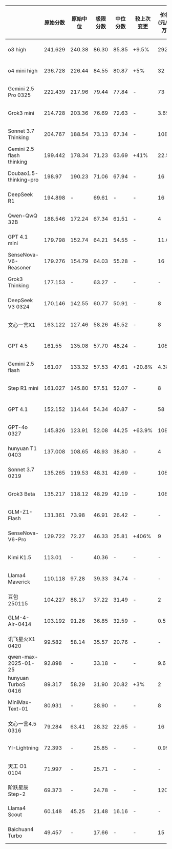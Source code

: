 |              | **原始分数** | **原始中位** | **极限分数** | **中位分数** | **较上次变更** | **价格(元/百万)** | **平均长度** | **成本** | **发布时间** |
|---------------------------|----------|----------|----------|----------|-----------|--------------|----------|--------|----------|
| o3 high                   | 241.629  | 240.38   | 86.30    | 85.85    | +9.5%     | 292          | 8000     | ¥65.41 | 25-04-16 |
| o4 mini high              | 236.728  | 226.44   | 84.55    | 80.87    | +5%       | 32           | 11000    | ¥9.86  | 25-04-16 |
| Gemini 2.5 Pro 0325       | 222.439  | 217.96   | 79.44    | 77.84    | -         | 73           | -        | -      | 25-03-25 |
| Grok3 mini                | 214.728  | 203.36   | 76.69    | 72.63    | -         | 3.65         | 23600    | ¥2.41  | 25-04-10 |
| Sonnet 3.7 Thinking       | 204.767  | 188.54   | 73.13    | 67.34    | -         | 108          | 18145    | ¥54.87 | 25-02-19 |
| Gemini 2.5 flash thinking | 199.442  | 178.34   | 71.23    | 63.69    | +41%      | 22.55        | 16300    | ¥10.29 | 24-04-17 |
| Doubao1.5-thinking-pro    | 198.97   | 190.23   | 71.06    | 67.94    | -         | 16           | 11400    | ¥5.11  | 25-04-15 |
| DeepSeek R1               | 194.898  | -        | 69.61    | -        | -         | 16           | 9825     | ¥4.40  | 25-01-20 |
| Qwen-QwQ 32B              | 188.546  | 172.24   | 67.34    | 61.51    | -         | 4            | 17680    | ¥1.98  | 25-03-06 |
| GPT 4.1 mini              | 179.798  | 152.74   | 64.21    | 54.55    | -         | 11.6         | 4000     | ¥1.30  | 25-04-15 |
| SenseNova-V6-Reasoner     | 179.276  | 154.79   | 64.03    | 55.28    | -         | 16           | 12185    | ¥5.46  | 25-04-10 |
| Grok3 Thinking            | 177.153  | -        | 63.27    | -        | -         | -            | -        | -      | 25-02-18 |
| DeepSeek V3 0324          | 170.146  | 142.55   | 60.77    | 50.91    | -         | 8            | 5032     | ¥1.13  | 25-03-24 |
| 文心一言X1                    | 163.122  | 127.46   | 58.26    | 45.52    | -         | 8            | 13600    | ¥3.05  | 25-04-02 |
| GPT 4.5                   | 161.55   | 135.08   | 57.70    | 48.24    | -         | 1080         | 1723     | ¥52.10 | 25-02-27 |
| Gemini 2.5 flash          | 161.07   | 133.32   | 57.53    | 47.61    | +20.8%    | 4.38         | 3187     | ¥0.39  | 24-04-17 |
| Step R1 mini              | 161.027  | 145.80   | 57.51    | 52.07    | -         | 8            | 7417     | ¥1.66  | 25-04-08 |
| GPT 4.1                   | 152.152  | 114.44   | 54.34    | 40.87    | -         | 58           | 3600     | ¥5.85  | 25-04-15 |
| GPT-4o 0327               | 145.826  | 123.91   | 52.08    | 44.25    | +63.9%    | 108          | 2394     | ¥7.24  | 25-03-27 |
| hunyuan T1 0403           | 137.008  | 108.65   | 48.93    | 38.80    | -         | 4            | 14512    | ¥1.63  | 25-04-03 |
| Sonnet 3.7 0219           | 135.265  | 119.53   | 48.31    | 42.69    | -         | 108          | 909      | ¥2.75  | 25-02-19 |
| Grok3 Beta                | 135.217  | 118.12   | 48.29    | 42.19    | -         | 108          | 2837     | ¥8.58  | 25-04-10 |
| GLM-Z1-Flash              | 131.361  | 73.98    | 46.91    | 26.42    | -         | -            | 15440    | -      | 25-04-15 |
| SenseNova-V6-Pro          | 129.722  | 72.27    | 46.33    | 25.81    | +406%     | 9            | 2492     | ¥0.63  | 25-04-10 |
| Kimi K1.5                 | 113.01   | -        | 40.36    | -        | -         | -            | -        | -      | 25-01-20 |
| Llama4 Maverick           | 110.118  | 97.28    | 39.33    | 34.74    | -         | -            | 2351     | -      | 25-04-05 |
| 豆包 250115                 | 104.227  | 88.17    | 37.22    | 31.49    | -         | 2            | 1817     | ¥0.10  | 25-01-22 |
| GLM-4-Air-0414            | 103.192  | 91.26    | 36.85    | 32.59    | -         | 0.5          | 3800     | ¥0.05  | 25-04-14 |
| 讯飞星火X1 0420               | 99.582   | 58.14    | 35.57    | 20.76    | -         | -            | 4922     | -      | 25-04-20 |
| qwen-max-2025-01-25       | 92.898   | -        | 33.18    | -        | -         | 9.6          | 1654     | ¥0.44  | 25-01-25 |
| hunyuan TurboS 0416       | 89.317   | 58.29    | 31.90    | 20.82    | +3%       | 2            | 1940     | ¥0.11  | 25-02-29 |
| MiniMax-Text-01           | 80.931   | -        | 28.90    | -        | -         | 8            | 1496     | ¥0.34  | 25-01-13 |
| 文心一言4.5 0316              | 79.284   | 63.41    | 28.32    | 22.65    | -         | 16           | 1280     | ¥0.57  | 25-03-16 |
| YI-Lightning              | 72.393   | -        | 25.85    | -        | -         | 0.99         | 1525     | ¥0.04  | 24-10-16 |
| 天工 O1 0104                | 71.997   | -        | 25.71    | -        | -         | -            | -        | -      | 25-01-04 |
| 阶跃星辰 Step-2               | 69.373   | -        | 24.78    | -        | -         | 120          | 932      | ¥3.13  | 24-09-03 |
| Llama4 Scout              | 60.148   | 45.25    | 21.48    | 16.16    | -         | -            | 2705     | -      | 25-04-05 |
| Baichuan4 Turbo           | 49.457   | -        | 17.66    | -        | -         | 15           | 915      | ¥0.38  | 24-11-01 |
